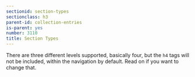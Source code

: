 ```yaml
---
sectionid: section-types
sectionclass: h3
parent-id: collection-entries
is-parent: yes
number: 3110
title: Section Types
---
```

There are three different levels supported, basically four, but the `h4` tags will not be included, within the navigation by default. Read on if you want to change that.

<pre id='object'></pre>
<script src='C:\Users\Harry\Documents\GitHub\MechanicalKeyboardWiki\js'></script>